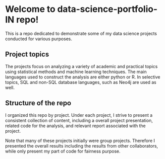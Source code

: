 # Welcome to data-science-portfolio-IN repo!

This is a repo dedicated to demonstrate some of my data science projects conducted for various purposes. 

## Project topics

The projects focus on analyzing a variety of academic and practical topics using statistical methods and machine learning techniques. The main languages used to construct the analysis are either python or R. In selective topics, SQL and non-SQL database languages, such as Neo4j are used as well. 

## Structure of the repo

I organized this repo by project. Under each project, I strive to present a consistent collection of content, including a overall project presentation, related code for the analysis, and relevant report associated with the project. 

Note that many of these projects initially were group projects. Therefore I presented the overall results including the results from other collaborators, while only present my part of code for fairness purpose. 

